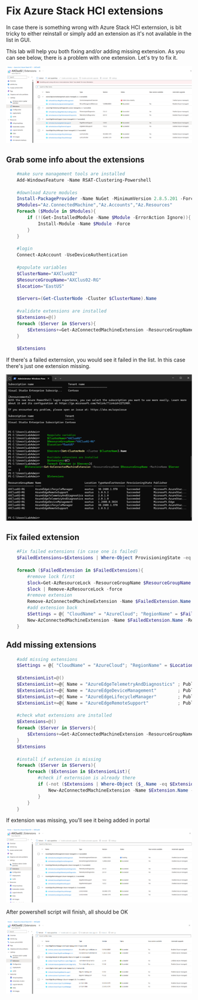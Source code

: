 # Fix Azure Stack HCI extensions

In case there is something wrong with Azure Stack HCI externsion, is bit tricky to either reinstall or simply add an extension as it's not available in the list in GUI.

This lab will help you both fixing and/or adding missing extension. As you can see below, there is a problem with one extension. Let's try to fix it.

![](./media/edge01.png)

## Grab some info about the extensions

```PowerShell
    #make sure management tools are installed
    Add-WindowsFeature -Name RSAT-Clustering-Powershell

    #download Azure modules
    Install-PackageProvider -Name NuGet -MinimumVersion 2.8.5.201 -Force
    $Modules="Az.ConnectedMachine","Az.Accounts","Az.Resources"
    Foreach ($Module in $Modules){
        if (!(Get-InstalledModule -Name $Module -ErrorAction Ignore)){
            Install-Module -Name $Module -Force 
        }
    }

    #login
    Connect-AzAccount -UseDeviceAuthentication

    #populate variables
    $ClusterName="AXClus02"
    $ResourceGroupName="AXClus02-RG"
    $location="EastUS"

    $Servers=(Get-ClusterNode -Cluster $ClusterName).Name

    #validate extensions are installed
    $Extensions=@()
    foreach ($Server in $Servers){
        $Extensions+=Get-AzConnectedMachineExtension -ResourceGroupName $ResourceGroupName -MachineName $Server
    }

    $Extensions

```

If there's a failed externsion, you would see it failed in the list. In this case there's just one extension missing.

![](./media/powershell01.png)


## Fix failed extension

```PowerShell
    #Fix failed extensions (in case one is failed)
    $FailedExtensions=$Extensions | Where-Object ProvisioningState -eq Failed

    foreach ($FailedExtension in $FailedExtensions){
        #remove lock first
        $lock=Get-AzResourceLock -ResourceGroupName $ResourceGroupName | Where-Object ResourceID -like "*HybridCompute/machines/$(($FailedExtension).MachineName)*"
        $lock | Remove-AzResourceLock -force
        #remove extension
        Remove-AzConnectedMachineExtension -Name $FailedExtension.Name -ResourceGroupName $FailedExtension.ResourceGroupName -MachineName $FailedExtension.MachineName
        #add extension back
        $Settings = @{ "CloudName" = "AzureCloud"; "RegionName" = $FailedExtension.Location ; "DeviceType" = "AzureEdge" }
        New-AzConnectedMachineExtension -Name $FailedExtension.Name -ResourceGroupName $FailedExtension.ResourceGroupName -MachineName $FailedExtension.MachineName -Location $FailedExtension.Location -Publisher $FailedExtension.Publisher -Settings $Settings -ExtensionType $FailedExtension.MachineExtensionType
    }
```

## Add missing extensions

```PowerShell
    #add missing extensions
    $Settings = @{ "CloudName" = "AzureCloud"; "RegionName" = $Location ; "DeviceType" = "AzureEdge" }

    $ExtensionList=@()
    $ExtensionList+=@{ Name = "AzureEdgeTelemetryAndDiagnostics" ; Publisher ="Microsoft.AzureStack.Observability"; MachineExtensionType="TelemetryAndDiagnostics"}
    $ExtensionList+=@{ Name = "AzureEdgeDeviceManagement"        ; Publisher ="Microsoft.Edge"                    ; MachineExtensionType="DeviceManagementExtension"}
    $ExtensionList+=@{ Name = "AzureEdgeLifecycleManager"        ; Publisher ="Microsoft.AzureStack.Orchestration"; MachineExtensionType="LcmController"}
    $ExtensionList+=@{ Name = "AzureEdgeRemoteSupport"           ; Publisher ="Microsoft.AzureStack.Observability"; MachineExtensionType="EdgeRemoteSupport"}

    #check what extensions are installed
    $Extensions=@()
    foreach ($Server in $Servers){
        $Extensions+=Get-AzConnectedMachineExtension -ResourceGroupName $ResourceGroupName -MachineName $Server
    }
    $Extensions

    #install if extension is missing
    foreach ($Server in $Servers){
        foreach ($Extension in $ExtensionList){
            #check if externsion is already there
            if (-not ($Extensions | Where-Object {$_.Name -eq $Extension.Name -and $_.MachineName -eq $Server} )){
                New-AzConnectedMachineExtension -Name $Extension.Name -ResourceGroupName $ResourceGroupName -MachineName $Server -Location $Location -Publisher $Extension.Publisher -Settings $Settings -ExtensionType $Extension.MachineExtensionType
            }
        }
    }
```

If extension was missing, you'll see it being added in portal

![](./media/edge02.png)

After powershell script will finish, all should be OK

![](./media/edge03.png)